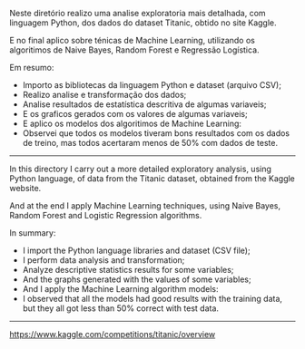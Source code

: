 Neste diretório realizo uma analise exploratoria mais detalhada, com linguagem Python, dos dados do dataset Titanic, obtido no site Kaggle.

E no final aplico sobre ténicas de Machine Learning, utilizando os algoritimos de Naive Bayes, Random Forest e Regressão Logística.

Em resumo:

 - Importo as bibliotecas da linguagem Python e dataset (arquivo CSV);
 - Realizo analise e transformação dos dados;
 - Analise resultados de estatística descritiva de algumas variaveis;
 - E os graficos gerados com os valores de algumas variaveis;
 - E aplico os modelos dos algoritimos de Machine Learning:
  - Observei que todos os modelos tiveram bons resultados com os dados de treino, mas todos acertaram menos de 50% com dados de teste.


--------------------------------------------------------------------------------------------------


In this directory I carry out a more detailed exploratory analysis, using Python language, of data from the Titanic dataset, obtained from the Kaggle website.

And at the end I apply Machine Learning techniques, using Naive Bayes, Random Forest and Logistic Regression algorithms.

In summary:

 - I import the Python language libraries and dataset (CSV file);
 - I perform data analysis and transformation;
 - Analyze descriptive statistics results for some variables;
 - And the graphs generated with the values ​​of some variables;
 - And I apply the Machine Learning algorithm models:
  - I observed that all the models had good results with the training data, but they all got less than 50% correct with test data.


--------------------------------------------------------------------------------------------------

https://www.kaggle.com/competitions/titanic/overview

